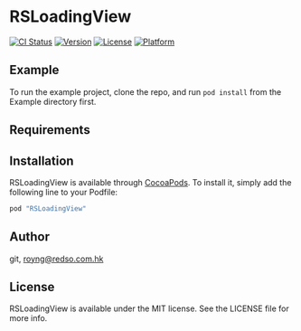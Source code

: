 # RSLoadingView

[![CI Status](http://img.shields.io/travis/git/RSLoadingView.svg?style=flat)](https://travis-ci.org/git/RSLoadingView)
[![Version](https://img.shields.io/cocoapods/v/RSLoadingView.svg?style=flat)](http://cocoapods.org/pods/RSLoadingView)
[![License](https://img.shields.io/cocoapods/l/RSLoadingView.svg?style=flat)](http://cocoapods.org/pods/RSLoadingView)
[![Platform](https://img.shields.io/cocoapods/p/RSLoadingView.svg?style=flat)](http://cocoapods.org/pods/RSLoadingView)

## Example

To run the example project, clone the repo, and run `pod install` from the Example directory first.

## Requirements

## Installation

RSLoadingView is available through [CocoaPods](http://cocoapods.org). To install
it, simply add the following line to your Podfile:

```ruby
pod "RSLoadingView"
```

## Author

git, royng@redso.com.hk

## License

RSLoadingView is available under the MIT license. See the LICENSE file for more info.
